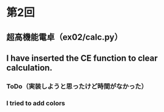 # 第2回
## 超高機能電卓（ex02/calc.py）
## I have inserted the CE function to clear calculation.
### ToDo（実装しようと思ったけど時間がなかった）
### I tried to add colors